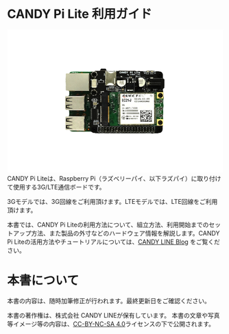 # CANDY Pi Lite 利用ガイド

![](/assets/candy-pi-lite-birdview-small.png)CANDY Pi Liteは、Raspberry Pi（ラズベリーパイ、以下ラズパイ）に取り付けて使用する3G/LTE通信ボードです。

3Gモデルでは、3G回線をご利用頂けます。LTEモデルでは、LTE回線をご利用頂けます。

本書では、CANDY Pi Liteの利用方法について、組立方法、利用開始までのセットアップ方法、また製品の外寸などのハードウェア情報を解説します。CANDY Pi Liteの活用方法やチュートリアルについては、[CANDY LINE Blog](http://candy-line.tumblr.com/candy-pi-lite) をご覧ください。

# 本書について

本書の内容は、随時加筆修正が行われます。最終更新日をご確認ください。

本書の著作権は、株式会社 CANDY LINEが保有しています。
本書の文章や写真等イメージ等の内容は、[CC-BY-NC-SA 4.0](https://creativecommons.org/licenses/by-nc-sa/4.0/)ライセンスの下で公開されます。
